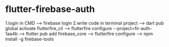 # flutter-firebase-auth

1.login in CMD
--> firebase login
2.write code in terminal project
--> dart pub global activate flutterfire_cli
--> flutterfire configure --project=fir-auth-1aa4b
--> flutter pub add firebase_core
--> flutterfire configure
--> npm install -g firebase-tools
